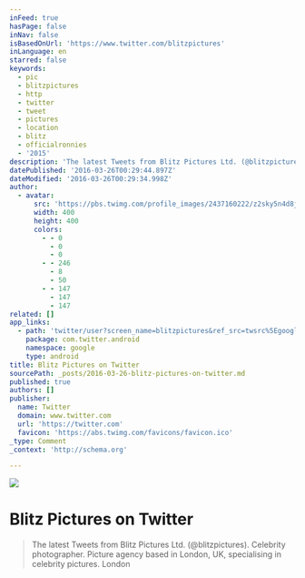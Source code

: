 ```yaml
---
inFeed: true
hasPage: false
inNav: false
isBasedOnUrl: 'https://www.twitter.com/blitzpictures'
inLanguage: en
starred: false
keywords:
  - pic
  - blitzpictures
  - http
  - twitter
  - tweet
  - pictures
  - location
  - blitz
  - officialronnies
  - '2015'
description: 'The latest Tweets from Blitz Pictures Ltd. (@blitzpictures). Celebrity photographer. Picture agency based in London, UK, specialising in celebrity pictures. London'
datePublished: '2016-03-26T00:29:44.897Z'
dateModified: '2016-03-26T00:29:34.998Z'
author:
  - avatar:
      src: 'https://pbs.twimg.com/profile_images/2437160222/z2sky5n4d8jiapurptf7_400x400.png'
      width: 400
      height: 400
      colors:
        - - 0
          - 0
          - 0
        - - 246
          - 8
          - 50
        - - 147
          - 147
          - 147
related: []
app_links:
  - path: 'twitter/user?screen_name=blitzpictures&ref_src=twsrc%5Egoogle%7Ctwcamp%5Eandroidseo%7Ctwgr%5Eprofile'
    package: com.twitter.android
    namespace: google
    type: android
title: Blitz Pictures on Twitter
sourcePath: _posts/2016-03-26-blitz-pictures-on-twitter.md
published: true
authors: []
publisher:
  name: Twitter
  domain: www.twitter.com
  url: 'https://twitter.com'
  favicon: 'https://abs.twimg.com/favicons/favicon.ico'
_type: Comment
_context: 'http://schema.org'

---
```

![](https://the-grid-user-content.s3-us-west-2.amazonaws.com/2cba91d4-75ad-4a1a-8fda-e5ad845deec0.jpg)

# Blitz Pictures on Twitter

> The latest Tweets from Blitz Pictures Ltd. (@blitzpictures). Celebrity photographer. Picture agency based in London, UK, specialising in celebrity pictures. London